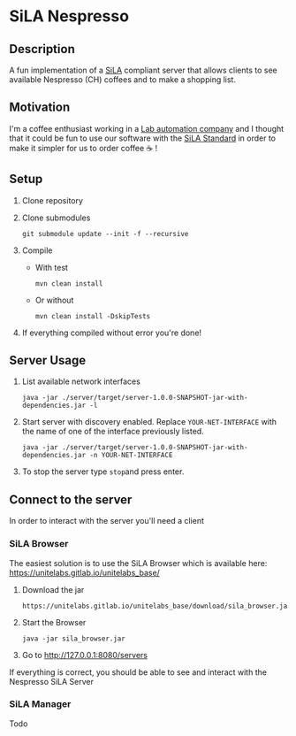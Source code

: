 # SiLA Nespresso

## Description
A fun implementation of a [SiLA](https://sila-standard.com/) compliant server
that allows clients to see available Nespresso (CH) coffees and to make a shopping list.

## Motivation
I'm a coffee enthusiast working in a [Lab automation company](http://unitelabs.ch) and 
I thought that it could be fun to use our software with the [SiLA Standard](https://sila-standard.com/) 
in order to make it simpler for us to order coffee ☕ !  

## Setup

1. Clone repository
2. Clone submodules 
    ```
    git submodule update --init -f --recursive
    ```

3. Compile
    - With test
        ```
        mvn clean install
        ```
    - Or without
        ```
        mvn clean install -DskipTests
        ```
        
4. If everything compiled without error you're done!
 
## Server Usage

1. List available network interfaces
    ```
    java -jar ./server/target/server-1.0.0-SNAPSHOT-jar-with-dependencies.jar -l
    ```

2. Start server with discovery enabled. Replace `YOUR-NET-INTERFACE` with the name of one of the interface previously listed.
    ```
    java -jar ./server/target/server-1.0.0-SNAPSHOT-jar-with-dependencies.jar -n YOUR-NET-INTERFACE
    ```

3. To stop the server type `stop`and press enter.

## Connect to the server
In order to interact with the server you'll need a client

### SiLA Browser
The easiest solution is to use the SiLA Browser which is available here: https://unitelabs.gitlab.io/unitelabs_base/

1. Download the jar
    ```
    https://unitelabs.gitlab.io/unitelabs_base/download/sila_browser.jar
    ```
2. Start the Browser
    ```
    java -jar sila_browser.jar
    ```
3. Go to http://127.0.0.1:8080/servers 

If everything is correct, you should be able to see and interact with the Nespresso SiLA Server

### SiLA Manager
Todo
